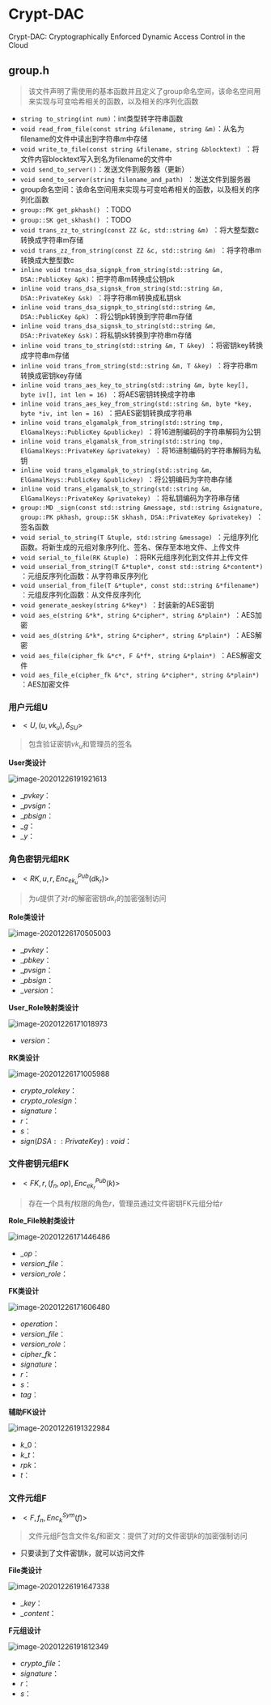 # Crypt-DAC
Crypt-DAC: Cryptographically Enforced Dynamic Access Control in the Cloud

## group.h

> 该文件声明了需使用的基本函数并且定义了group命名空间，该命名空间用来实现与可变哈希相关的函数，以及相关的序列化函数

- `string to_string(int num)`：int类型转字符串函数
- `void read_from_file(const string &filename, string &m)`：从名为filename的文件中读出到字符串m中存储
- `void write_to_file(const string &filename, string &blocktext) `：将文件内容blocktext写入到名为filename的文件中
- `void send_to_server()`：发送文件到服务器（更新）
- `void send_to_server(string filename_and_path) `：发送文件到服务器
- group命名空间：该命名空间用来实现与可变哈希相关的函数，以及相关的序列化函数
- `group::PK get_pkhash() `：TODO
- `group::SK get_skhash() `：TODO
- `void trans_zz_to_string(const ZZ &c, std::string &m) `：将大整型数c转换成字符串m存储
- `void trans_zz_from_string(const ZZ &c, std::string &m) `：将字符串m转换成大整型数c
- `inline void trnas_dsa_signpk_from_string(std::string &m, DSA::PublicKey &pk)`：把字符串m转换成公钥pk
- `inline void trans_dsa_signsk_from_string(std::string &m, DSA::PrivateKey &sk) `：将字符串m转换成私钥sk
- `inline void trans_dsa_signpk_to_string(std::string &m, DSA::PublicKey &pk) `：将公钥pk转换到字符串m存储
- `inline void trans_dsa_signsk_to_string(std::string &m, DSA::PrivateKey &sk)`：将私钥sk转换到字符串m存储
- `inline void trans_to_string(std::string &m, T &key) `：将密钥key转换成字符串m存储
- `inline void trans_from_string(std::string &m, T &key) `：将字符串m转换成密钥key存储
- `inline void trans_aes_key_to_string(std::string &m, byte key[], byte iv[], int len = 16) `：将AES密钥转换成字符串
- `inline void trans_aes_key_from_string(std::string &m, byte *key, byte *iv, int len = 16) `：把AES密钥转换成字符串
- `inline void trans_elgamalpk_from_string(std::string tmp, ElGamalKeys::PublicKey &publickey) `：将16进制编码的字符串解码为公钥
- `inline void trans_elgamalsk_from_string(std::string tmp, ElGamalKeys::PrivateKey &privatekey) `：将16进制编码的字符串解码为私钥
- `inline void trans_elgamalpk_to_string(std::string &m, ElGamalKeys::PublicKey &publickey) `：将公钥编码为字符串存储
- `inline void trans_elgamalsk_to_string(std::string &m, ElGamalKeys::PrivateKey &privatekey) `：将私钥编码为字符串存储
- `group::MD _sign(const std::string &message, std::string &signature, group::PK pkhash, group::SK skhash, DSA::PrivateKey &privatekey) `：签名函数
-  `void serial_to_string(T &tuple, std::string &message) `：元组序列化函数。将新生成的元组对象序列化、签名、保存至本地文件、上传文件
- `void serial_to_file(RK &tuple) `：将RK元组序列化到文件并上传文件
- `void unserial_from_string(T &*tuple*, const std::string &*content*) `：元组反序列化函数：从字符串反序列化
- `void unserial_from_file(T &*tuple*, const std::string &*filename*) `：元组反序列化函数：从文件反序列化
- `void generate_aeskey(string &*key*) `：封装新的AES密钥
- `void aes_e(string &*k*, string &*cipher*, string &*plain*) `：AES加密
- `void aes_d(string &*k*, string &*cipher*, string &*plain*) `：AES解密
- `void aes_file(cipher_fk &*c*, F &*f*, string &*plain*) `：AES解密文件
- `void aes_file_e(cipher_fk &*c*, string &*cipher*, string &*plain*) `：AES加密文件


### 用户元组U

- $<U, (u, vk_{u}), \delta_{SU}>$

> 包含验证密钥$vk_{u}$和管理员的签名

**User类设计**

![image-20201226191921613](https://kay-rick.oss-cn-beijing.aliyuncs.com/img/20201226191922.png)

- $\_pvkey$：
- $\_pvsign$：
- $\_pbsign$：
- $\_g$：
- $\_y$：

### 角色密钥元组RK

- $<RK, u, r, Enc_{ek_{u}}^{Pub}(dk_{r})>$

> 为$u$提供了对$r$的解密密钥$dk_{r}$的加密强制访问

**Role类设计**

![image-20201226170505003](https://kay-rick.oss-cn-beijing.aliyuncs.com/img/20201226170506.png)

- $\_pvkey$：
- $\_pbkey$：
- $\_pvsign$：
- $\_pbsign$：
- $\_version$：

**User_Role映射类设计**

![image-20201226171018973](https://kay-rick.oss-cn-beijing.aliyuncs.com/img/20201226171020.png)

- $version$：

**RK类设计**

![image-20201226171005988](https://kay-rick.oss-cn-beijing.aliyuncs.com/img/20201226171006.png)

- $crypto\_rolekey$：
- $crypto\_rolesign$：
- $signature$：
- $r$：
- $s$：
- $sign(DSA::PrivateKey) : void$：

### 文件密钥元组FK

- $<FK, r, (f_{n}, op), Enc_{ek_{r}}^{Pub}(k)>$

> 存在一个具有$f$权限的角色$r$，管理员通过文件密钥FK元组分给$r$

**Role_File映射类设计**

![image-20201226171446486](https://kay-rick.oss-cn-beijing.aliyuncs.com/img/20201226171447.png)

- $\_op$：
- $version\_file$：
- $version\_role$：

**FK类设计**

![image-20201226171606480](https://kay-rick.oss-cn-beijing.aliyuncs.com/img/20201226171607.png)

- $operation$：
- $version\_file$：
- $version\_role$：
- $cipher\_fk$：
- $signature$：
- $r$：
- $s$：
- $tag$：

**辅助FK设计**

![image-20201226191322984](https://kay-rick.oss-cn-beijing.aliyuncs.com/img/20201226191323.png)

- $k\_0$：
- $k\_t$：
- $rpk$：
- $t$：

### 文件元组F

- $<F, f_{n}, Enc_{k}^{Sym}(f)>$

> 文件元组F包含文件名$f$和密文：提供了对$f$的文件密钥$k$的加密强制访问

- 只要读到了文件密钥k，就可以访问文件

**File类设计**

![image-20201226191647338](https://kay-rick.oss-cn-beijing.aliyuncs.com/img/20201226191648.png)

- $\_key$：
- $\_content$：

**F元组设计**

![image-20201226191812349](https://kay-rick.oss-cn-beijing.aliyuncs.com/img/20201226191813.png)

- $crypto\_file$：
- $signature$：
- $r$：
- $s$：

